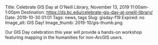Title: Celebrate GIS Day at O'Neill Library, November 13, 2019 11:00am-1:00pm
Destination: https://ds.bc.edu/celebrate-gis-day-at-oneill-library/ 
Date: 2019-10-30 01:01 
Tags: news, tags 
Slug: gisday-f19
Expired: no
Image_alt: GIS Day!
Image_thumb: 2019-10/gis-thumb.png

Our GIS Day celebration this year will provide a hands-on workshop featuring mapping in the humanities for non-ArcGIS users.